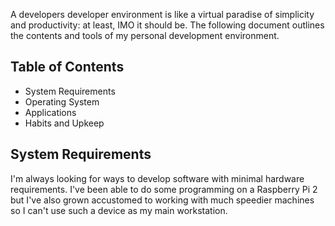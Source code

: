 A developers developer environment is like a virtual paradise of simplicity and productivity: at least, IMO it should be. 
The following document outlines the contents and tools of my personal development environment.

## Table of Contents
- System Requirements
- Operating System
- Applications
- Habits and Upkeep

## System Requirements
I'm always looking for ways to develop software with minimal hardware requirements. I've been able to do some programming on a Raspberry Pi 2 but I've also grown accustomed to working with much speedier machines so I can't use such a device as my main workstation.
